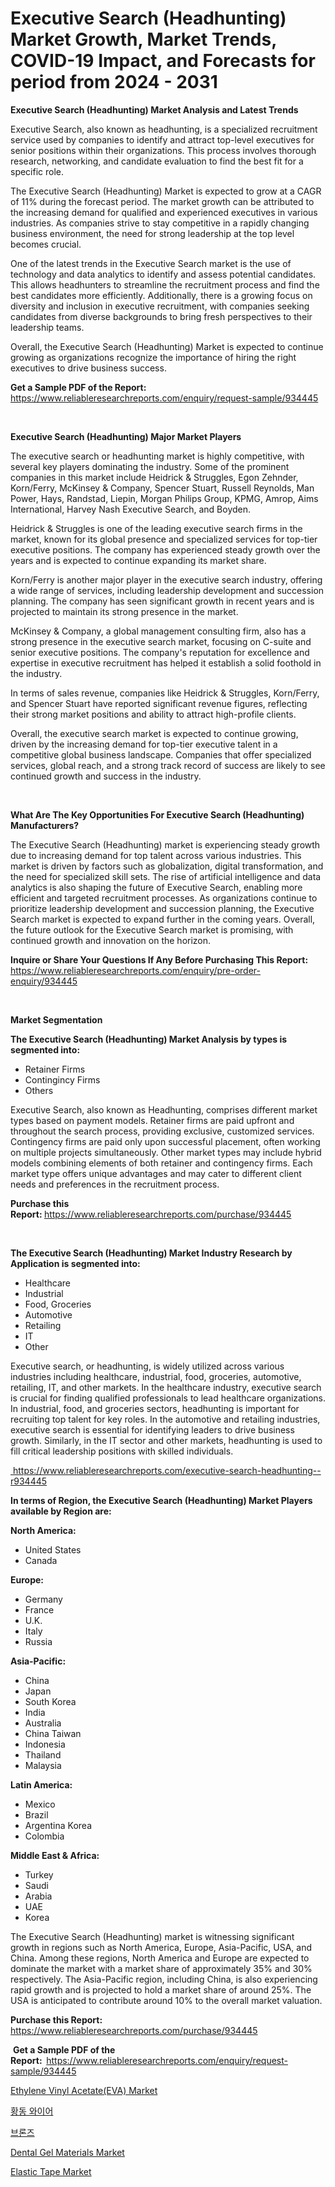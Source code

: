 <p><h1>Executive Search (Headhunting) Market Growth, Market Trends, COVID-19 Impact, and Forecasts for period from 2024 - 2031</h1></p><p><strong>Executive Search (Headhunting) Market Analysis and Latest Trends</strong></p>
<p><p>Executive Search, also known as headhunting, is a specialized recruitment service used by companies to identify and attract top-level executives for senior positions within their organizations. This process involves thorough research, networking, and candidate evaluation to find the best fit for a specific role.</p><p>The Executive Search (Headhunting) Market is expected to grow at a CAGR of 11% during the forecast period. The market growth can be attributed to the increasing demand for qualified and experienced executives in various industries. As companies strive to stay competitive in a rapidly changing business environment, the need for strong leadership at the top level becomes crucial.</p><p>One of the latest trends in the Executive Search market is the use of technology and data analytics to identify and assess potential candidates. This allows headhunters to streamline the recruitment process and find the best candidates more efficiently. Additionally, there is a growing focus on diversity and inclusion in executive recruitment, with companies seeking candidates from diverse backgrounds to bring fresh perspectives to their leadership teams.</p><p>Overall, the Executive Search (Headhunting) Market is expected to continue growing as organizations recognize the importance of hiring the right executives to drive business success.</p></p>
<p><strong>Get a Sample PDF of the Report:&nbsp;</strong> <a href="https://www.reliableresearchreports.com/enquiry/request-sample/934445">https://www.reliableresearchreports.com/enquiry/request-sample/934445</a></p>
<p>&nbsp;</p>
<p><strong>Executive Search (Headhunting) Major Market Players</strong></p>
<p><p>The executive search or headhunting market is highly competitive, with several key players dominating the industry. Some of the prominent companies in this market include Heidrick & Struggles, Egon Zehnder, Korn/Ferry, McKinsey & Company, Spencer Stuart, Russell Reynolds, Man Power, Hays, Randstad, Liepin, Morgan Philips Group, KPMG, Amrop, Aims International, Harvey Nash Executive Search, and Boyden.</p><p>Heidrick & Struggles is one of the leading executive search firms in the market, known for its global presence and specialized services for top-tier executive positions. The company has experienced steady growth over the years and is expected to continue expanding its market share.</p><p>Korn/Ferry is another major player in the executive search industry, offering a wide range of services, including leadership development and succession planning. The company has seen significant growth in recent years and is projected to maintain its strong presence in the market.</p><p>McKinsey & Company, a global management consulting firm, also has a strong presence in the executive search market, focusing on C-suite and senior executive positions. The company's reputation for excellence and expertise in executive recruitment has helped it establish a solid foothold in the industry.</p><p>In terms of sales revenue, companies like Heidrick & Struggles, Korn/Ferry, and Spencer Stuart have reported significant revenue figures, reflecting their strong market positions and ability to attract high-profile clients.</p><p>Overall, the executive search market is expected to continue growing, driven by the increasing demand for top-tier executive talent in a competitive global business landscape. Companies that offer specialized services, global reach, and a strong track record of success are likely to see continued growth and success in the industry.</p></p>
<p>&nbsp;</p>
<p><strong>What Are The Key Opportunities For Executive Search (Headhunting) Manufacturers?</strong></p>
<p><p>The Executive Search (Headhunting) market is experiencing steady growth due to increasing demand for top talent across various industries. This market is driven by factors such as globalization, digital transformation, and the need for specialized skill sets. The rise of artificial intelligence and data analytics is also shaping the future of Executive Search, enabling more efficient and targeted recruitment processes. As organizations continue to prioritize leadership development and succession planning, the Executive Search market is expected to expand further in the coming years. Overall, the future outlook for the Executive Search market is promising, with continued growth and innovation on the horizon.</p></p>
<p><strong>Inquire or Share Your Questions If Any Before Purchasing This Report:</strong> <a href="https://www.reliableresearchreports.com/enquiry/pre-order-enquiry/934445">https://www.reliableresearchreports.com/enquiry/pre-order-enquiry/934445</a></p>
<p>&nbsp;</p>
<p><strong>Market Segmentation</strong></p>
<p><strong>The Executive Search (Headhunting) Market Analysis by types is segmented into:</strong></p>
<p><ul><li>Retainer Firms</li><li>Contingincy Firms</li><li>Others</li></ul></p>
<p><p>Executive Search, also known as Headhunting, comprises different market types based on payment models. Retainer firms are paid upfront and throughout the search process, providing exclusive, customized services. Contingency firms are paid only upon successful placement, often working on multiple projects simultaneously. Other market types may include hybrid models combining elements of both retainer and contingency firms. Each market type offers unique advantages and may cater to different client needs and preferences in the recruitment process.</p></p>
<p><strong>Purchase this Report:&nbsp;</strong><a href="https://www.reliableresearchreports.com/purchase/934445">https://www.reliableresearchreports.com/purchase/934445</a></p>
<p>&nbsp;</p>
<p><strong>The Executive Search (Headhunting) Market Industry Research by Application is segmented into:</strong></p>
<p><ul><li>Healthcare</li><li>Industrial</li><li>Food, Groceries</li><li>Automotive</li><li>Retailing</li><li>IT</li><li>Other</li></ul></p>
<p><p>Executive search, or headhunting, is widely utilized across various industries including healthcare, industrial, food, groceries, automotive, retailing, IT, and other markets. In the healthcare industry, executive search is crucial for finding qualified professionals to lead healthcare organizations. In industrial, food, and groceries sectors, headhunting is important for recruiting top talent for key roles. In the automotive and retailing industries, executive search is essential for identifying leaders to drive business growth. Similarly, in the IT sector and other markets, headhunting is used to fill critical leadership positions with skilled individuals.</p></p>
<p><a href="https://www.reliableresearchreports.com/executive-search-headhunting--r934445">&nbsp;https://www.reliableresearchreports.com/executive-search-headhunting--r934445</a></p>
<p><strong>In terms of Region, the Executive Search (Headhunting) Market Players available by Region are:</strong></p>
<p>
    <p> <strong> North America: </strong>
        <ul>
            <li>United States</li>
            <li>Canada</li>
        </ul>
        </p> 
    <p> <strong> Europe: </strong>
        <ul>
            <li>Germany</li>
            <li>France</li>
            <li>U.K.</li>
            <li>Italy</li>
            <li>Russia</li>
        </ul>
        </p> 
    <p> <strong> Asia-Pacific: </strong>
        <ul>
            <li>China</li>
            <li>Japan</li>
            <li>South Korea</li>
            <li>India</li>
            <li>Australia</li>
            <li>China Taiwan</li>
            <li>Indonesia</li>
            <li>Thailand</li>
            <li>Malaysia</li>
        </ul>
        </p> 
    <p> <strong> Latin America: </strong>
        <ul>
            <li>Mexico</li>
            <li>Brazil</li>
            <li>Argentina Korea</li>
            <li>Colombia</li>
        </ul>
        </p> 
    <p> <strong> Middle East & Africa: </strong>
        <ul>
            <li>Turkey</li>
            <li>Saudi</li>
            <li>Arabia</li>
            <li>UAE</li>
            <li>Korea</li>
        </ul>
    </p>
    </p>
<p><p>The Executive Search (Headhunting) market is witnessing significant growth in regions such as North America, Europe, Asia-Pacific, USA, and China. Among these regions, North America and Europe are expected to dominate the market with a market share of approximately 35% and 30% respectively. The Asia-Pacific region, including China, is also experiencing rapid growth and is projected to hold a market share of around 25%. The USA is anticipated to contribute around 10% to the overall market valuation.</p></p>
<p><strong>Purchase this Report: </strong><a href="https://www.reliableresearchreports.com/purchase/934445">https://www.reliableresearchreports.com/purchase/934445</a></p>
<p>&nbsp;<strong>Get a Sample PDF of the Report:&nbsp;&nbsp;</strong><a href="https://www.reliableresearchreports.com/enquiry/request-sample/934445">https://www.reliableresearchreports.com/enquiry/request-sample/934445</a></p>
<p><strong></strong></p>
<p><p><a href="https://www.linkedin.com/pulse/ethylene-vinyl-acetateeva-market-size-growth-outlook-gdb4c">Ethylene Vinyl Acetate(EVA) Market</a></p><p><a href="https://github.com/rick7624/Market-Research-Report-List-1/blob/main/731261760186.md">황동 와이어</a></p><p><a href="https://github.com/akzkkws047661437/Market-Research-Report-List-2/blob/main/732409662464.md">브론즈</a></p><p><a href="https://www.linkedin.com/pulse/dental-gel-materials-market-goal-estimating-size-future-growth-x3v7f">Dental Gel Materials Market</a></p><p><a href="https://issuu.com/reportprime-2/docs/elastic-tape-market-size-2030.pptx">Elastic Tape Market</a></p></p>